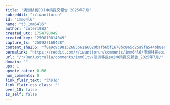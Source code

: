 ```yaml
---
title: "澳洲移民EOI申請提交報告 2025年7月"
subreddit: "r/iwanttorun"
id: "1mm64l6"
name: "t3_1mm64l6"
author: "cuter1982"
created_utc: 1754790049
created_key: "250810014049"
capture_ts: "250927160438"
content_sha256: "f8e9c9c98152685b61a6020bafb6bf1678bc865d25a9fa544bb8e619fa020dae"
permalink: "https://reddit.com/r/iwanttorun/comments/1mm64l6/澳洲移民eoi申請提交報告_2025年7月/"
url: "/r/RunAustralia/comments/1mm61tv/澳洲移民eoi申請提交報告_2025年7月/"
domain: ""
ups: 1
upvote_ratio: 0.66
num_comments: 0
link_flair_text: "分享帖"
link_flair_css_class: ""
over_18: false
is_self: false
---
```


